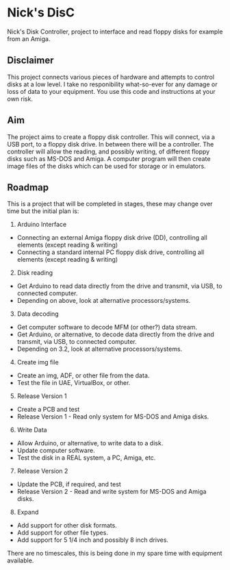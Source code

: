 # Nick's DisC
Nick's Disk Controller, project to interface and read floppy disks for example from an Amiga.

## Disclaimer
This project connects various pieces of hardware and attempts to control disks at a low level. I take no responibility what-so-ever for any damage or loss of data to your equipment. You use this code and instructions at your own risk. 

## Aim
The project aims to create a floppy disk controller. This will connect, via a USB port, to a floppy disk drive. In between there will be a controller. The controller will allow the reading, and possibly writing, of different floppy disks such as MS-DOS and Amiga. A computer program will then create image files of the disks which can be used for storage or in emulators.

## Roadmap
This is a project that will be completed in stages, these may change over time but the initial plan is:

1. Arduino Interface
  * Connecting an external Amiga floppy disk drive (DD), controlling all elements (except reading & writing)
  * Connecting a standard internal PC floppy disk drive, controlling all elements (except reading & writing)
2. Disk reading
  * Get Arduino to read data directly from the drive and transmit, via USB, to connected computer.
  * Depending on above, look at alternative processors/systems.
3. Data decoding
  * Get computer software to decode MFM (or other?) data stream.
  * Get Arduino, or alternative, to decode data directly from the drive and transmit, via USB, to connected computer.
  * Depending on 3.2, look at alternative processors/systems.
4. Create img file
  * Create an img, ADF, or other file from the data.
  * Test the file in UAE, VirtualBox, or other.
5. Release Version 1
  * Create a PCB and test
  * Release Version 1 - Read only system for MS-DOS and Amiga disks.
6. Write Data
  * Allow Arduino, or alternative, to write data to a disk.
  * Update computer software.
  * Test the disk in a REAL system, a PC, Amiga, etc.
7. Release Version 2
  * Update the PCB, if required, and test
  * Release Version 2 - Read and write system for MS-DOS and Amiga disks.
8. Expand
  * Add support for other disk formats.
  * Add support for other file types.
  * Add support for 5 1/4 inch and possibly 8 inch drives.

There are no timescales, this is being done in my spare time with equipment available.
